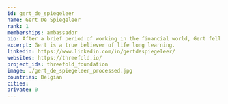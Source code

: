 ```yaml
---
id: gert_de_spiegeleer
name: Gert De Spiegeleer
rank: 1
memberships: ambassador
bio: After a brief period of working in the financial world, Gert fell in love with education. He has been teaching (business) economics and accounting in a secondary school in Flanders for years. Gert became the schoolmanager in 2008 and in 2016 he was elected general manager of his schoolcommunity. Gert is a true believer of life long learning. Ambassador fell in love with Threefold I strongly believe that IT can help to create a better world and that is exactly the mission of the ThreeFold Foundation. Every human being, born on this planet should have acces to good education and equal chances in the pursuit of happiness. We need to create a legacy of a greener, healthier and happier world for our children. 
excerpt: Gert is a true believer of life long learning.
linkedin: https://www.linkedin.com/in/gertdespiegeleer/
websites: https://threefold.io/
project_ids: threefold_foundation
image: ./gert_de_spiegeleer_processed.jpg
countries: Belgian
cities:
private: 0
---
```

